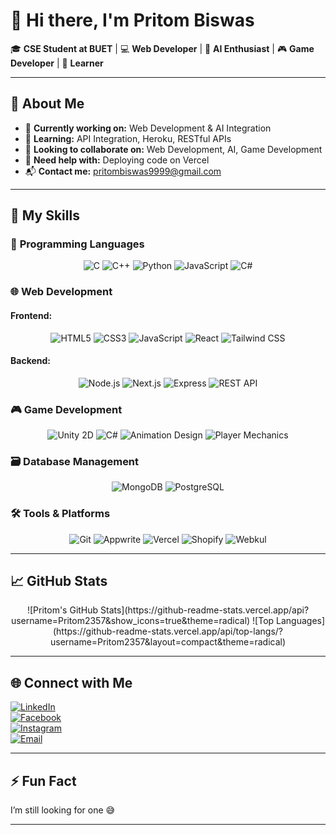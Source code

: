 # 👋 Hi there, I'm Pritom Biswas

🎓 **CSE Student at BUET** | 💻 **Web Developer** | 🤖 **AI Enthusiast** | 🎮 **Game Developer** | 🌱 **Learner**

---

## 🚀 About Me

- 🔭 **Currently working on:** Web Development & AI Integration  
- 🌱 **Learning:** API Integration, Heroku, RESTful APIs  
- 👯 **Looking to collaborate on:** Web Development, AI, Game Development  
- 🤔 **Need help with:** Deploying code on Vercel  
- 📬 **Contact me:** [pritombiswas9999@gmail.com](mailto:pritombiswas9999@gmail.com)

---

## 🧠 My Skills

### 📜 **Programming Languages**

<p align="center">
  <img src="https://img.shields.io/badge/C-00599C?style=flat&logo=c&logoColor=white" alt="C" /> 
  <img src="https://img.shields.io/badge/C++-00599C?style=flat&logo=c%2B%2B&logoColor=white" alt="C++" />
  <img src="https://img.shields.io/badge/Python-3670A0?style=flat&logo=python&logoColor=ffdd54" alt="Python" />
  <img src="https://img.shields.io/badge/JavaScript-F7DF1E?style=flat&logo=javascript&logoColor=black" alt="JavaScript" />
  <img src="https://img.shields.io/badge/C%23-68217A?style=flat&logo=csharp&logoColor=white" alt="C#" />
</p>

### 🌐 **Web Development**

#### **Frontend:**
<p align="center">
  <img src="https://img.shields.io/badge/HTML5-E34F26?style=flat&logo=html5&logoColor=white" alt="HTML5" /> 
  <img src="https://img.shields.io/badge/CSS3-1572B6?style=flat&logo=css3&logoColor=white" alt="CSS3" />
  <img src="https://img.shields.io/badge/JavaScript-F7DF1E?style=flat&logo=javascript&logoColor=black" alt="JavaScript" />
  <img src="https://img.shields.io/badge/React-20232A?style=flat&logo=react&logoColor=61DAFB" alt="React" />
  <img src="https://img.shields.io/badge/TailwindCSS-06B6D4?style=flat&logo=tailwind-css&logoColor=white" alt="Tailwind CSS" />
</p>

#### **Backend:**
<p align="center">
  <img src="https://img.shields.io/badge/Node.js-339933?style=flat&logo=nodedotjs&logoColor=white" alt="Node.js" /> 
  <img src="https://img.shields.io/badge/Next.js-000000?style=flat&logo=next.js&logoColor=white" alt="Next.js" />
  <img src="https://img.shields.io/badge/Express-000000?style=flat&logo=express&logoColor=white" alt="Express" />
  <img src="https://img.shields.io/badge/RESTAPI-000000?style=flat&logo=api&logoColor=white" alt="REST API" />
</p>

### 🎮 **Game Development**

<p align="center">
  <img src="https://img.shields.io/badge/Unity%202D-000000?style=flat&logo=unity&logoColor=white" alt="Unity 2D" /> 
  <img src="https://img.shields.io/badge/C%23-68217A?style=flat&logo=csharp&logoColor=white" alt="C#" />
  <img src="https://img.shields.io/badge/Animation%20Design-FF6347?style=flat&logo=animation&logoColor=white" alt="Animation Design" />
  <img src="https://img.shields.io/badge/Player%20Mechanics-8B4513?style=flat&logo=gamepad&logoColor=white" alt="Player Mechanics" />
</p>

### 🗃️ **Database Management**

<p align="center">
  <img src="https://img.shields.io/badge/MongoDB-4EA94B?style=flat&logo=mongodb&logoColor=white" alt="MongoDB" />
  <img src="https://img.shields.io/badge/PostgreSQL-336791?style=flat&logo=postgresql&logoColor=white" alt="PostgreSQL" />
</p>

### 🛠️ **Tools & Platforms**

<p align="center">
  <img src="https://img.shields.io/badge/Git-F05032?style=flat&logo=git&logoColor=white" alt="Git" />
  <img src="https://img.shields.io/badge/Appwrite-FF4F4F?style=flat&logo=appwrite&logoColor=white" alt="Appwrite" />
  <img src="https://img.shields.io/badge/Vercel-000000?style=flat&logo=vercel&logoColor=white" alt="Vercel" />
  <img src="https://img.shields.io/badge/Shopify-96BF48?style=flat&logo=shopify&logoColor=white" alt="Shopify" />
  <img src="https://img.shields.io/badge/Webkul-000000?style=flat&logo=webkul&logoColor=white" alt="Webkul" />
</p>

---

## 📈 GitHub Stats

<p align="center">
  ![Pritom's GitHub Stats](https://github-readme-stats.vercel.app/api?username=Pritom2357&show_icons=true&theme=radical)  
  ![Top Languages](https://github-readme-stats.vercel.app/api/top-langs/?username=Pritom2357&layout=compact&theme=radical)
</p>

---

## 🌐 Connect with Me

[![LinkedIn](https://img.shields.io/badge/LinkedIn-%2300A0DC.svg?&style=flat&logo=linkedin&logoColor=white)](https://www.linkedin.com/in/pritombiswas/)  
[![Facebook](https://img.shields.io/badge/Facebook-%231877F2.svg?&style=flat&logo=facebook&logoColor=white)](https://facebook.com/pritombiswas)  
[![Instagram](https://img.shields.io/badge/Instagram-%23E4405F.svg?&style=flat&logo=instagram&logoColor=white)](https://instagram.com/pritombiswas)  
[![Email](https://img.shields.io/badge/Email-%23EA4335.svg?&style=flat&logo=gmail&logoColor=white)](mailto:pritombiswas9999@gmail.com)

---

## ⚡ Fun Fact

I’m still looking for one 😅

---

